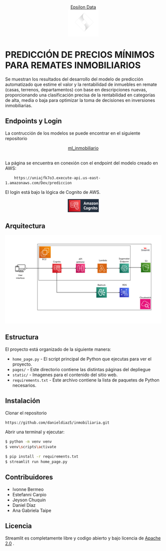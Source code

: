 <br>

<!-- <img src="https://user-images.githubusercontent.com/7164864/217935870-c0bc60a3-6fc0-4047-b011-7b4c59488c91.png" alt="Streamlit logo" style="margin-top:50px"></img> -->
<div style="text-align: center;">
  <a href="https://sites.google.com/view/epsilon-data/">Epsilon Data</a>
  <br>
  <img src="data/icono.png" alt="Cognito Logo" width="100"/>
</div>

# PREDICCIÓN DE PRECIOS MÍNIMOS PARA REMATES INMOBILIARIOS 

Se muestran los resultados del desarrollo del modelo de predicción automatizado que estime el
valor y la rentabilidad de inmuebles en remate (casas, terrenos,
departamentos) con base en descripciones nuevas, proporcionando
una clasificación precisa de la rentabilidad en categorías de alta,
media o baja para optimizar la toma de decisiones en inversiones
inmobiliarias.



## Endpoints y Login
La contrucción de los modelos se puede encontrar en el siguiente repositorio
<div style="text-align: center;">
  <a href="https://github.com/jeisonchuquin/ml_inmobiliario.git">ml_inmobiliario</a>
  <br>
  <br>
</div>


La página se encuentra en conexión con el endpoint del modelo creado en AWS:

```
    https://uniajfk7o3.execute-api.us-east-1.amazonaws.com/Dev/prediccion
```


El login está bajo la lógica de Cognito de AWS.
<div style="text-align: center;">
  <img src="static/amazon-cognito.png" alt="Cognito Logo" width="100"/>
</div>

## Arquitectura

<div style="text-align: center;">
  <img src="static/arquitectura.jpeg" alt="Arquitectura" />
</div>

## Estructura

El proyecto está organizado de la siguiente manera:

- `home_page.py` - El script principal de Python que ejecutas para ver el proyecto.
- `pages/` - Este directorio contiene las distintas páginas del depliegue
- `static/` - Imagenes para el contenido del sitio web.
- `requirements.txt` - Este archivo contiene la lista de paquetes de Python necesarios.


## Instalación

Clonar el repositorio

```bash
https://github.com/danieldiaz5/inmobiliaria.git
```

Abrir una terminal y ejecutar:

```bash
$ python -m venv venv
$ venv\scripts\activate
```

```bash
$ pip install -r requirements.txt
$ streamlit run home_page.py
```


## Contribuidores
- Ivonne Bermeo
- Estefanni Carpio
- Jeyson Chuquin
- Daniel Díaz
- Ana Gabriela Taipe


## Licencia

Streamlit es completamente libre y codigo abierto y bajo licencia de [Apache 2.0](https://www.apache.org/licenses/LICENSE-2.0) .